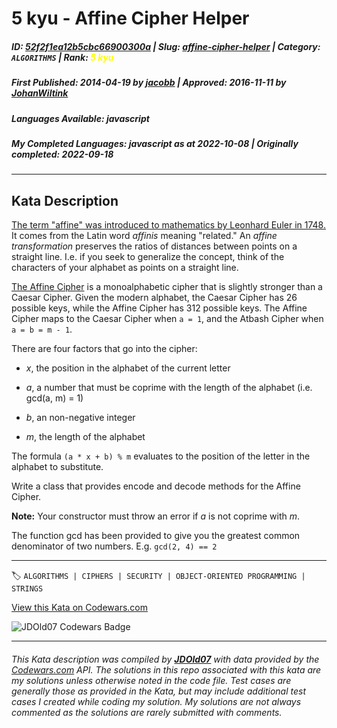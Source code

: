 # 5 kyu - Affine Cipher Helper

##### **ID**: [52f2f1ea12b5cbc66900300a](https://www.codewars.com/kata/52f2f1ea12b5cbc66900300a) | **Slug**: [affine-cipher-helper](https://www.codewars.com/kata/52f2f1ea12b5cbc66900300a) | **Category**: `ALGORITHMS` | **Rank**: <span style="color:yellow">5 kyu</span>

##### **First Published**: 2014-04-19 ***by*** [jacobb](https://www.codewars.com/users/jacobb) | **Approved**: 2016-11-11 ***by*** [JohanWiltink](https://www.codewars.com/users/JohanWiltink)

##### **Languages Available**: javascript

##### **My Completed Languages**: javascript ***as at*** 2022-10-08 | **Originally completed**: 2022-09-18

---

## Kata Description


[The term "affine" was introduced to mathematics by Leonhard Euler in 1748.](http://en.wikipedia.org/wiki/Affine_geometry#History) It comes from the Latin word *affinis* meaning "related." An *affine transformation* preserves the ratios of distances between points on a straight line. I.e. if you seek to generalize the concept, think of the characters of your alphabet as points on a straight line.



[The Affine Cipher](http://en.wikipedia.org/wiki/Affine_cipher) is a monoalphabetic cipher that is slightly stronger than a Caesar Cipher. Given the modern alphabet, the Caesar Cipher has 26 possible keys, while the Affine Cipher has 312 possible keys. The Affine Cipher maps to the Caesar Cipher when `a = 1`, and the Atbash Cipher when `a = b = m - 1`.



There are four factors that go into the cipher:



* *x*, the position in the alphabet of the current letter

* *a*, a number that must be coprime with the length of the alphabet (i.e. gcd(a, m) = 1)

* *b*, an non-negative integer 

* *m*, the length of the alphabet



The formula `(a * x + b) % m` evaluates to the position of the letter in the alphabet to substitute.



Write a class that provides encode and decode methods for the Affine Cipher.



**Note:** Your constructor must throw an error if *a* is not coprime with *m*.



The function gcd has been provided to give you the greatest common denominator of two numbers. E.g. `gcd(2, 4) == 2`

---


🏷 `ALGORITHMS | CIPHERS | SECURITY | OBJECT-ORIENTED PROGRAMMING | STRINGS`


[View this Kata on Codewars.com](https://www.codewars.com/kata/52f2f1ea12b5cbc66900300a)

![](https://www.codewars.com/users/jdold07/badges/large "JDOld07 Codewars Badge")

---

###### *This Kata description was compiled by [**JDOld07**](https://tpstech.dev) with data provided by the [Codewars.com](https://www.codewars.com) API.  The solutions in this repo associated with this kata are my solutions unless otherwise noted in the code file.  Test cases are generally those as provided in the Kata, but may include additional test cases I created while coding my solution.  My solutions are not always commented as the solutions are rarely submitted with comments.*
